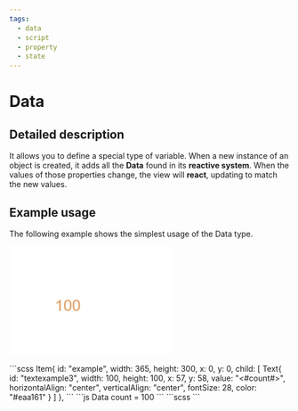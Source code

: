 ```yaml
---
tags:
  - data
  - script
  - property
  - state
---
```


# Data

## Detailed description
It allows you to define a special type of variable. When a new instance of an object is created, it adds all the **Data** found in its **reactive system**. When the values of those properties change, the view will **react**, updating to match the new values.

## Example usage
The following example shows the simplest usage of the Data type.

![alt text](./Data.gif)

<code-group>
<code-block title=".at">
```scss
Item{  
  id: "example",
  width: 365,
  height: 300,
  x: 0,
  y: 0,
  child: [
    Text{     
      id: "textexample3",
      width: 100,
      height: 100,
      x: 57,
      y: 58,
      value: "<#count#>",
      horizontalAlign: "center",
      verticalAlign: "center",
      fontSize: 28,
      color: "#eaa161"
    }
  ]
}, 
```
</code-block>

<code-block title=".atObj" active>
```js
Data count = 100
```
</code-block>

<code-block title=".atStyle">
```scss
```
</code-block>
</code-group>